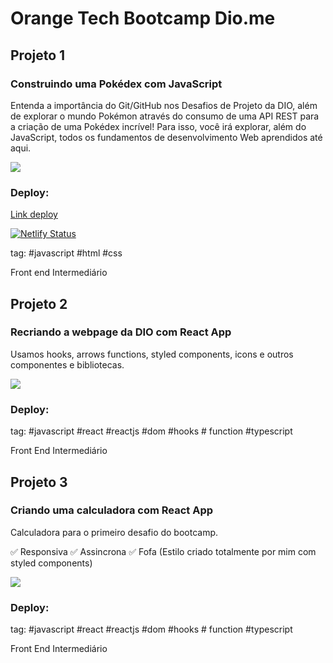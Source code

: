 # Orange Tech Bootcamp Dio.me

## Projeto 1

### Construindo uma Pokédex com JavaScript

Entenda a importância do Git/GitHub nos Desafios de Projeto da DIO, além de explorar o mundo Pokémon através do consumo de uma API REST para a criação de uma Pokédex incrível! Para isso, você irá explorar, além do JavaScript, todos os fundamentos de desenvolvimento Web aprendidos até aqui.

![](https://media.giphy.com/media/cfyPSEc6ayspeiCrec/giphy.gif)

### Deploy:

[Link deploy](https://projeto-pokedex-pokeapi.netlify.app/)

[![Netlify Status](https://api.netlify.com/api/v1/badges/c8fdda85-c4b7-4309-a0eb-beab127821bc/deploy-status)](https://app.netlify.com/sites/projeto-pokedex-pokeapi/deploys)

tag: #javascript #html #css

Front end
Intermediário

## Projeto 2

### Recriando a webpage da DIO com React App

Usamos hooks, arrows functions, styled components, icons e outros componentes e bibliotecas.

![](https://media.giphy.com/media/xYXmKh12DoH5eOAzfU/giphy.gif)

### Deploy:

tag: #javascript #react #reactjs #dom #hooks # function #typescript

Front End
Intermediário

## Projeto 3

### Criando uma calculadora com React App

Calculadora para o primeiro desafio do bootcamp.

✅ Responsiva
✅ Assincrona
✅ Fofa (Estilo criado totalmente por mim com styled components)

![](https://media.giphy.com/media/tMiHL0Th7Vacn0xFoG/giphy.gif)

### Deploy:

tag: #javascript #react #reactjs #dom #hooks # function #typescript

Front End
Intermediário
